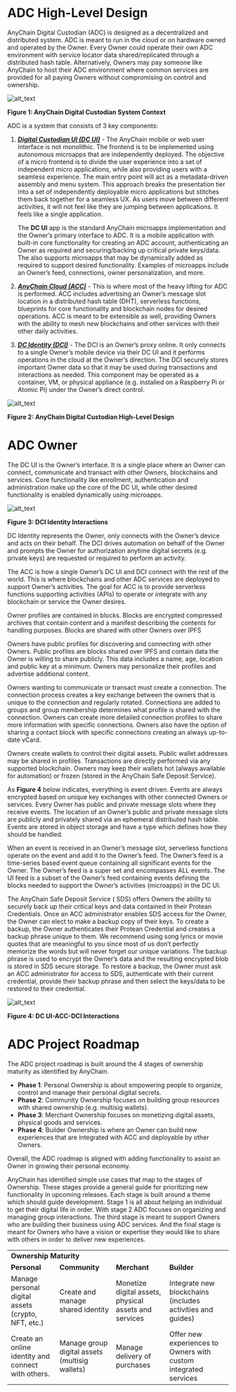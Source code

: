 # ADC High-Level Design

AnyChain Digital Custodian (ADC) is designed as a decentralized and distributed system. ADC is meant to run in the cloud or on hardware owned and operated by the Owner. Every Owner could operate their own ADC environment with service locator data shared/replicated through a distributed hash table. Alternatively, Owners may pay someone like AnyChain to host their ADC environment where common services are provided for all paying Owners without compromising on control and ownership.


![alt_text](image1.png "image_tooltip")


**Figure 1:  AnyChain Digital Custodian System Context**

ADC is a system that consists of 3 key components:



1. **_<span style="text-decoration:underline;"> Digital Custodian UI (DC UI)</span>_** - The AnyChain mobile or web user interface is not monolithic. The frontend is to be implemented using autonomous microapps that are independently deployed. The objective of a micro frontend is to divide the user experience into a set of independent micro applications, while also providing users with a seamless experience. The main entry point will act as a metadata-driven assembly and menu system. This approach breaks the presentation tier into a set of independently deployable micro applications but stitches them back together for a seamless UX. As users move between different activities, it will not feel like they are jumping between applications. It feels like a single application.

    The **DC UI** app is the standard AnyChain microapps implementation and the Owner’s primary interface to ADC.  It is a mobile application with built-in core functionality for creating an ADC account, authenticating an Owner as required and securing/backing up critical private keys/data. The  also supports microapps that may be dynamically added as required to support desired functionality. Examples of microapps include an Owner’s feed, connections, owner personalization, and more.

2. **_<span style="text-decoration:underline;">AnyChain Cloud (ACC)</span>_** - This is where most of the heavy lifting for ADC is performed. ACC includes advertising an Owner’s message slot location in a distributed hash table (DHT), serverless functions, blueprints for core functionality and blockchain nodes for desired operations. ACC is meant to be extensible as well, providing Owners with the ability to mesh new blockchains and other services with their other daily activities.
3. **_<span style="text-decoration:underline;">DC Identity (DCI)</span>_** - The DCI is an Owner’s proxy online. It only connects to a single Owner’s mobile device via their DC UI and it performs operations in the cloud at the Owner’s direction. The DCI securely stores important Owner data so that it may be used during transactions and interactions as needed. This component may be operated as a container, VM, or physical appliance (e.g. installed on a Raspberry Pi or Atomic Pi) under the Owner’s direct control.


![alt_text](image2.png "image_tooltip")


**Figure 2:  AnyChain Digital Custodian High-Level Design**


# ADC Owner

The DC UI is the Owner’s interface. It is a single place where an Owner can connect, communicate and transact with other Owners, blockchains and services. Core functionality like enrollment, authentication and administration make up the core of the DC UI, while other desired functionality is enabled dynamically using microapps.


![alt_text](image3.png "image_tooltip")


**Figure 3:  DCI Identity Interactions**

DC Identity represents the Owner, only connects with the Owner’s device and acts on their behalf. The DCI drives automation on behalf of the Owner and prompts the Owner for authorization anytime digital secrets (e.g. private keys) are requested or required to perform an activity.

The ACC is how a single Owner’s DC UI and DCI connect with the rest of the world. This is where blockchains and other ADC services are deployed to support Owner’s activities. The goal for ACC is to provide serverless functions supporting activities (APIs) to operate or integrate with any blockchain or service the Owner desires.

Owner profiles are contained in blocks. Blocks are encrypted compressed archives that contain content and a manifest describing the contents for handling purposes. Blocks are shared with other Owners over IPFS

Owners have public profiles for discovering and connecting with other Owners. Public profiles are blocks shared over IPFS and contain data the Owner is willing to share publicly. This data includes a name, age, location and public key at a minimum. Owners may personalize their profiles and advertise additional content.

Owners wanting to communicate or transact must create a connection. The connection process creates a key exchange between the owners that is unique to the connection and regularly rotated. Connections are added to groups and group membership determines what profile is shared with the connection. Owners can create more detailed connection profiles to share more information with specific connections. Owners also have the option of sharing a contact block with specific connections creating an always up-to-date vCard.

Owners create wallets to control their digital assets. Public wallet addresses may be shared in profiles. Transactions are directly performed via any supported blockchain. Owners may keep their wallets hot (always available for automation) or frozen (stored in the AnyChain Safe Deposit Service).

As **Figure 4** below indicates, everything is event driven. Events are always encrypted based on unique key exchanges with other connected Owners or services. Every Owner has public and private message slots where they receive events. The location of an Owner’s public and private message slots are publicly and privately shared via an ephemeral distributed hash table. Events are stored in object storage and have a type which defines how they should be handled.

When an event is received in an Owner’s message slot, serverless functions operate on the event and add it to the Owner’s feed. The Owner’s feed is a time-series based event queue containing all significant events for the Owner. The Owner’s feed is a super set and encompasses ALL events. The UI feed is a subset of the Owner’s feed containing events defining the blocks needed to support the Owner’s activities (microapps) in the DC UI.

The AnyChain Safe Deposit Service ( SDS) offers Owners the ability to securely back up their critical keys and data contained in their Protean Credentials. Once an ACC administrator enables SDS access for the Owner, the Owner can elect to make a backup copy of their keys. To create a backup, the Owner authenticates their Protean Credential and creates a backup phrase unique to them. We recommend using song lyrics or movie quotes that are meaningful to you since most of us don’t perfectly memorize the words but will never forget our unique variations. The backup phrase is used to encrypt the Owner’s data and the resulting encrypted blob is stored in SDS secure storage. To restore a backup, the Owner must ask an ACC administrator for access to SDS, authenticate with their current credential, provide their backup phrase and then select the keys/data to be restored to their credential.




![alt_text](image4.png "image_tooltip")


**Figure 4:  DC UI-ACC-DCI  Interactions**


# ADC Project Roadmap

The ADC project roadmap is built around the 4 stages of ownership maturity as identified by AnyChain.



* **Phase 1**: Personal Ownership is about empowering people to organize, control and manage their personal digital secrets.
* **Phase 2**: Community Ownership focuses on building group resources with shared ownership (e.g. multisig wallets).
* **Phase 3**: Merchant Ownership focuses on monetizing digital assets, physical goods and services.
* **Phase 4**: Builder Ownership is where an Owner can build new experiences that are integrated with ACC and deployable by other Owners.

Overall, the ADC roadmap is aligned with adding functionality to assist an Owner in growing their personal economy.

AnyChain has identified simple use cases that map to the stages of Ownership. These stages provide a general guide for prioritizing new functionality in upcoming releases. Each stage is built around a theme which should guide development. Stage 1 is all about helping an individual to get their digital life in order. With stage 2 ADC focuses on organizing and managing group interactions. The third stage is meant to support Owners who are building their business using ADC services. And the final stage is meant for Owners who have a vision or expertise they would like to share with others in order to deliver new experiences.


<table>
  <tr>
   <td colspan="4" ><strong>Ownership Maturity</strong>
   </td>
  </tr>
  <tr>
   <td><strong>Personal</strong>
   </td>
   <td><strong>Community</strong>
   </td>
   <td><strong>Merchant</strong>
   </td>
   <td><strong>Builder</strong>
   </td>
  </tr>
  <tr>
   <td>Manage personal digital assets (crypto, NFT, etc.)
   </td>
   <td>Create and manage shared identity
   </td>
   <td>Monetize digital assets, physical assets and services
   </td>
   <td>Integrate new blockchains (includes activities and guides)
   </td>
  </tr>
  <tr>
   <td>Create an online identity and connect with others.
   </td>
   <td>Manage group digital assets (multisig wallets)
   </td>
   <td>Manage delivery of purchases
   </td>
   <td>Offer new experiences to Owners with custom integrated services
   </td>
  </tr>
</table>
